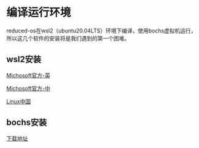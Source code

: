 # 编译运行环境

reduced-os在wsl2（ubuntu20.04LTS）环境下编译，使用bochs虚拟机运行，所以这几个软件的安装将是我们遇到的第一个困难。

## wsl2安装

[Michosoft官方-英](https://docs.microsoft.com/en-us/windows/wsl/wsl2-install)

[Michosoft官方-中](https://docs.microsoft.com/zh-cn/windows/wsl/wsl2-install)

[Linux中国](https://zhuanlan.zhihu.com/p/69121280)

## bochs安装

[下载地址](https://sourceforge.net/projects/bochs/files/bochs/)